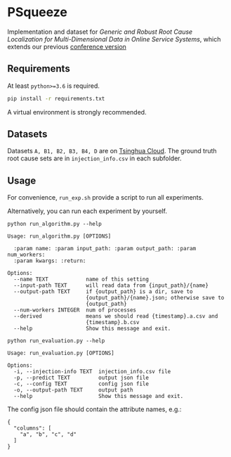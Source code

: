 # PSqueeze
Implementation and dataset for *Generic and Robust Root Cause Localization for Multi-Dimensional Data in Online Service Systems*, which extends our previous [conference version](https://github.com/netmanaiops/squeeze)

## Requirements
At least `python>=3.6` is required.
``` bash
pip install -r requirements.txt
```

A virtual environment is strongly recommended.

## Datasets

Datasets `A, B1, B2, B3, B4, D` are on [Tsinghua Cloud](https://cloud.tsinghua.edu.cn/f/db8495e4b7624674924c/).
The ground truth root cause sets are in `injection_info.csv` in each subfolder.

## Usage
For convenience, `run_exp.sh` provide a script to run all experiments.

Alternatively, you can run each experiment by yourself.
```
python run_algorithm.py --help
```
```
Usage: run_algorithm.py [OPTIONS]

  :param name: :param input_path: :param output_path: :param num_workers:
  :param kwargs: :return:

Options:
  --name TEXT            name of this setting
  --input-path TEXT      will read data from {input_path}/{name}
  --output-path TEXT     if {output_path} is a dir, save to
                         {output_path}/{name}.json; otherwise save to
                         {output_path}
  --num-workers INTEGER  num of processes
  --derived              means we should read {timestamp}.a.csv and
                         {timestamp}.b.csv
  --help                 Show this message and exit.
```

``` 
python run_evaluation.py --help
```
```
Usage: run_evaluation.py [OPTIONS]

Options:
  -i, --injection-info TEXT  injection_info.csv file
  -p, --predict TEXT         output json file
  -c, --config TEXT          config json file
  -o, --output-path TEXT     output path
  --help                     Show this message and exit.
```

The config json file should contain the attribute names, e.g.:

```
{
  "columns": [
    "a", "b", "c", "d"
  ]
}
```